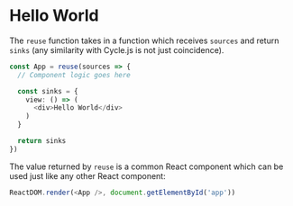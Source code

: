 # Hello World

The `reuse` function takes in a function which receives `sources` and return `sinks` (any similarity with Cycle.js is not just coincidence).

```typescript
const App = reuse(sources => {
  // Component logic goes here

  const sinks = {
    view: () => (
      <div>Hello World</div>
    )
  }

  return sinks
})
```

The value returned by `reuse` is a common React component which can be used just like any other React component:

```typescript
ReactDOM.render(<App />, document.getElementById('app'))
```